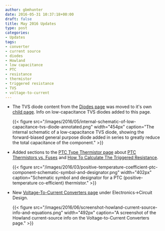 ```yaml
---
author: gbmhunter
date: 2016-05-31 10:37:18+00:00
draft: false
title: May 2016 Updates
type: post
categories:
- Updates
tags:
- converter
- current source
- diodes
- Howland
- low capacitance
- PTC
- resistance
- thermistor
- triggered resistance
- TVS
- voltage-to-current
---
```


* The TVS diode content from the [Diodes page](/electronics/components/diodes) was moved to it's own [child page](/electronics/components/diodes/tvs-diodes). Info on low-capacitance TVS diodes added to this page.  

    {{< figure src="/images/2016/05/internal-schematic-of-low-capacitance-tvs-diode-annotated.png" width="454px" caption="The internal schematic of a low-capacitance TVS diode, showing the forward-biased general purpose diode added in series to greatly reduce the total capacitance of the component." >}}  

* Added sections to the [PTC Type Thermistor page](/electronics/components/circuit-protection/ptc-type-thermistor) about [PTC Thermistors vs. Fuses](/electronics/components/circuit-protection/ptc-type-thermistor#ptc-thermistors-vs-fuses) and [How To Calculate The Triggered Resistance](/electronics/components/circuit-protection/ptc-type-thermistor#how-to-calculate-the-triggered-resistance).  

    {{< figure src="/images/2016/03/positive-temperature-coefficient-ptc-component-schematic-symbol-and-designator.png" width="402px" caption="Schematic symbol and designator for a PTC (positive-temperature co-efficient) thermistor." >}}  

* New [Voltage-To-Current Converters page](/electronics/circuit-design/voltage-to-current-converters) under Electronics->Circuit Design.  

    {{< figure src="/images/2016/06/screenshot-howland-current-source-info-and-equations.png" width="492px" caption="A screenshot of the Howland current-source info on the Voltage-to-Current Converters page." >}}
